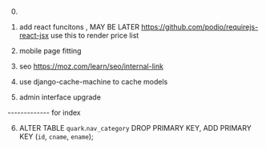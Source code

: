 0. 

1.  add react funcitons , MAY BE LATER 
https://github.com/podio/requirejs-react-jsx
   use this to render price list 

2.  mobile page fitting 


3. seo 
https://moz.com/learn/seo/internal-link


4. use django-cache-machine to cache models 


5. admin interface upgrade

------------- for index 

6. ALTER TABLE `quark`.`nav_category` 
DROP PRIMARY KEY,
ADD PRIMARY KEY (`id`, `cname`, `ename`);


 



